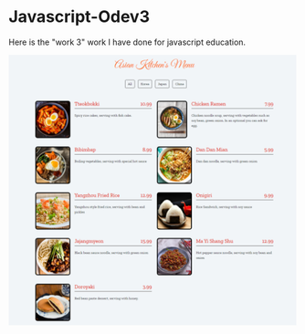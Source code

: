 # Javascript-Odev3
Here is the "work 3" work I have done for javascript education.

![projeResmi](screenImage.png)
